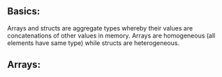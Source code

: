 ## Basics:
Arrays and structs are aggregate types whereby their values are concatenations of other values in memory. Arrays are homogeneous (all elements have same type) while structs are heterogeneous.

## Arrays:
